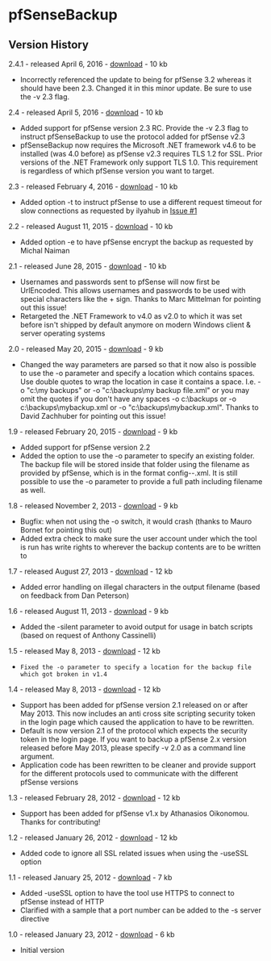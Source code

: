 # pfSenseBackup

## Version History

2.4.1 - released April 6, 2016 - [download](https://github.com/KoenZomers/pfSenseBackup/raw/master/Releases/pfSenseBackupv2.4.1.zip) - 10 kb

- Incorrectly referenced the update to being for pfSense 3.2 whereas it should have been 2.3. Changed it in this minor update. Be sure to use the -v 2.3 flag.

2.4 - released April 5, 2016 - [download](https://github.com/KoenZomers/pfSenseBackup/raw/master/Releases/pfSenseBackupv2.4.zip) - 10 kb

- Added support for pfSense version 2.3 RC. Provide the -v 2.3 flag to instruct pfSenseBackup to use the protocol added for pfSense v2.3
- pfSenseBackup now requires the Microsoft .NET framework v4.6 to be installed (was 4.0 before) as pfSense v2.3 requires TLS 1.2 for SSL. Prior versions of the .NET Framework only support TLS 1.0. This requirement is regardless of which pfSense version you want to target.

2.3 - released February 4, 2016 - [download](https://github.com/KoenZomers/pfSenseBackup/raw/master/Releases/pfSenseBackupv2.3.zip) - 10 kb

- Added option -t to instruct pfSense to use a different request timeout for slow connections as requested by ilyahub in [Issue #1](https://github.com/KoenZomers/pfSenseBackup/issues/1)

2.2 - released August 11, 2015 - [download](https://github.com/KoenZomers/pfSenseBackup/raw/master/Releases/pfSenseBackupv2.2.zip) - 10 kb

- Added option -e to have pfSense encrypt the backup as requested by Michal Naiman

2.1 - released June 28, 2015 - [download](https://github.com/KoenZomers/pfSenseBackup/raw/master/Releases/pfSenseBackupv2.1.zip) - 10 kb

- Usernames and passwords sent to pfSense will now first be UrlEncoded. This allows usernames and passwords to be used with special characters like the + sign. Thanks to Marc Mittelman for pointing out this issue!
- Retargeted the .NET Framework to v4.0 as v2.0 to which it was set before isn't shipped by default anymore on modern Windows client & server operating systems

2.0 - released May 20, 2015 - [download](https://github.com/KoenZomers/pfSenseBackup/raw/master/Releases/pfSenseBackupv2.0.zip) - 9 kb

- Changed the way parameters are parsed so that it now also is possible to use the -o parameter and specify a location which contains spaces. Use double quotes to wrap the location in case it contains a space. I.e. -o "c:\my backups" or -o "c:\backups\my backup file.xml" or you may omit the quotes if you don't have any spaces -o c:\backups or -o c:\backups\mybackup.xml or -o "c:\backups\mybackup.xml". Thanks to David Zachhuber for pointing out this issue!

1.9 - released February 20, 2015 - [download](https://github.com/KoenZomers/pfSenseBackup/raw/master/Releases/pfSenseBackupv1.9.zip) - 9 kb

- Added support for pfSense version 2.2
- Added the option to use the -o parameter to specify an existing folder. The backup file will be stored inside that folder using the filename as provided by pfSense, which is in the format config-<servername>-<year><month><day><hour><minute><second>.xml. It is still possible to use the -o parameter to provide a full path including filename as well.

1.8 - released November 2, 2013 - [download](https://github.com/KoenZomers/pfSenseBackup/raw/master/Releases/pfSenseBackupv1.8.zip) - 9 kb

- Bugfix: when not using the -o switch, it would crash (thanks to Mauro Bornet for pointing this out)
- Added extra check to make sure the user account under which the tool is run has write rights to wherever the backup contents are to be written to

1.7 - released August 27, 2013 - [download](https://github.com/KoenZomers/pfSenseBackup/raw/master/Releases/pfSenseBackupv1.7.zip) - 12 kb

- Added error handling on illegal characters in the output filename (based on feedback from Dan Peterson)

1.6 - released August 11, 2013 - [download](https://github.com/KoenZomers/pfSenseBackup/raw/master/Releases/pfSenseBackupv1.6.zip) - 9 kb

- Added the -silent parameter to avoid output for usage in batch scripts (based on request of Anthony Cassinelli)

1.5 - released May 8, 2013 - [download](https://github.com/KoenZomers/pfSenseBackup/raw/master/Releases/pfSenseBackupv1.5.zip) - 12 kb

-     Fixed the -o parameter to specify a location for the backup file which got broken in v1.4

1.4 - released May 8, 2013 - [download](https://github.com/KoenZomers/pfSenseBackup/raw/master/Releases/pfSenseBackupv1.4.zip) - 12 kb

- Support has been added for pfSense version 2.1 released on or after May 2013. This now includes an anti cross site scripting security token in the login page which caused the application to have to be rewritten.
- Default is now version 2.1 of the protocol which expects the security token in the login page. If you want to backup a pfSense 2.x version released before May 2013, please specify -v 2.0 as a command line argument.
- Application code has been rewritten to be cleaner and provide support for the different protocols used to communicate with the different pfSense versions

1.3 - released February 28, 2012 - [download](https://github.com/KoenZomers/pfSenseBackup/raw/master/Releases/pfSenseBackupv1.3.zip) - 12 kb

- Support has been added for pfSense v1.x by Athanasios Oikonomou. Thanks for contributing!

1.2 - released January 26, 2012 - [download](https://github.com/KoenZomers/pfSenseBackup/raw/master/Releases/pfSenseBackupv1.2.zip) - 12 kb

- Added code to ignore all SSL related issues when using the -useSSL option

1.1 - released January 25, 2012 - [download](https://github.com/KoenZomers/pfSenseBackup/raw/master/Releases/pfSenseBackupv1.1.zip) - 7 kb

- Added -useSSL option to have the tool use HTTPS to connect to pfSense instead of HTTP
- Clarified with a sample that a port number can be added to the -s server directive

1.0 - released January 23, 2012 - [download](https://github.com/KoenZomers/pfSenseBackup/raw/master/Releases/pfSenseBackupv1.0.zip) - 6 kb

- Initial version